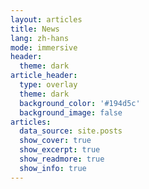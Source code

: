 ```yaml
---
layout: articles
title: News
lang: zh-hans
mode: immersive
header:
  theme: dark
article_header:
  type: overlay
  theme: dark
  background_color: '#194d5c'
  background_image: false
articles:
  data_source: site.posts
  show_cover: true
  show_excerpt: true
  show_readmore: true
  show_info: true
---
```

